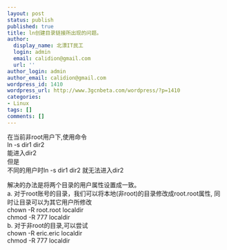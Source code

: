 ```yaml
---
layout: post
status: publish
published: true
title: ln创建目录链接所出现的问题。
author:
  display_name: 北漂IT民工
  login: admin
  email: calidion@gmail.com
  url: ''
author_login: admin
author_email: calidion@gmail.com
wordpress_id: 1410
wordpress_url: http://www.3gcnbeta.com/wordpress/?p=1410
categories:
- Linux
tags: []
comments: []
---
```

<p>在当前非root用户下,使用命令<br />
ln&nbsp;-s&nbsp;dir1&nbsp;dir2<br />
能进入dir2<br />
但是<br />
不同的用户时ln&nbsp;-s&nbsp;dir1&nbsp;dir2&nbsp;就无法进入dir2</p>
<p>解决的办法是将两个目录的用户属性设置成一致。<br />
a. 对于root账号的目录，我们可以将本地(非root)的目录修改成root.root属性, 同时让目录可以为其它用户所修改<br />
chown -R root.root localdir<br />
chmod -R 777 localdir<br />
b. 对于非root的目录,可以尝试<br />
chown -R eric.eric localdir<br />
chmod -R 777 localdir</p>
